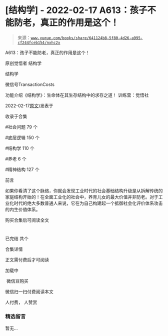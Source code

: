 # [结构学] - 2022-02-17 A613：孩子不能防老，真正的作用是这个！

> 来源：[`www.yuque.com/books/share/641124b8-5f80-4d26-a995-cf244fceb154/nxhc2x`](https://www.yuque.com/books/share/641124b8-5f80-4d26-a995-cf244fceb154/nxhc2x)



A613：孩子不能防老，真正的作用是这个！ 

原创觉悟者 结构学 

结构学 

微信号TransactionCosts 

功能介绍《结构学》：生命体在其生存结构中的求存之道！ 训练营：觉悟社 

2022-02-17[原文](https://mp.weixin.qq.com/s?__biz=MzIzMDYwOTM0Mg==&mid=2247487023&idx=1&sn=3370d17aaf4a8f046e2ebaa995200c87&chksm=e8b196fedfc61fe84dbfe4353d88b51f3077fc0ff82a1446e52742bce73e561b0e8ff1d113a3#rd))发表于 

收录于合集 

#社会问题 79 个 

#底层逻辑 150 个 

#结构学 110 个 

#养老 6 个 

#精神结构 127 个 

前言 

如果你看清了这个脉络，你就会发现工业时代的社会基础结构升级是从拆解传统的家庭结构开始的！在全面工业化的社会中，养育儿女的最大价值并非防老。对于工业化时代的绝大多数普通人来说，它在为自己构建起一个抵御社会化评价体系攻击的内生价值体系。 

购买合集后可阅读全文 

# 

已完结 共个 

合集详情 

正文需付费后才可阅读 

加载中 

 微信豆购买 

微信扫一扫付费阅读本文 

人付费， 人赞赏 

### 精选留言 

暂无...